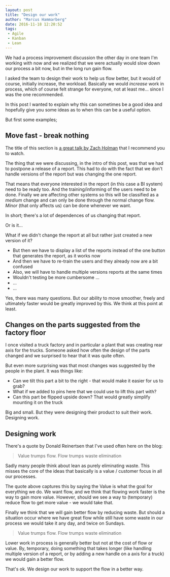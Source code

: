 ```yaml
---
layout: post
title: "Design our work"
author: "Marcus Hammarberg"
date: 2016-11-18 12:20:52
tags:
 - Agile
 - Kanban
 - Lean
---
```


We had a process improvement discussion the other day in one team I'm working with now and we realized that we were actually would slow down our process a bit now, but in the long run gain flow. 

I asked the team to design their work to help us flow better, but it would of course, initially increase, the workload. Basically we would *increase* work in process, which of course felt strange for everyone, not at least me... since I was the one recommended. 

In this post I wanted to explain why this can sometimes be a good idea and hopefully give you some ideas as to when this can be a useful option.

<!-- excerpt-end -->

But first some examples;

## Move fast - break nothing
The title of this section is [a great talk by Zach Holman](https://zachholman.com/talk/move-fast-break-nothing/) that I recommend you to watch.

The thing that we were discussing, in the intro of this post, was that we had to postpone a release of a report. This had to do with the fact that we don't handle versions of the report but was changing the one report. 

That means that everyone interested in the report (in this case a BI system) need to be ready too. And the training/informing of the users need to be done. Finally we are affecting other systems so this will be classified as a *medium* change and can only be done through the normal change flow. *Minor* (that only affects us) can be done whenever we want. 

In short; there's a lot of dependences of us changing that report. 

Or is it... 

What if we didn't change the report at all but rather just created a new version of it? 

* But then we have to display a list of the reports instead of the one button that generates the report, as it works now
* And then we have to re-train the users and they already now are a bit confused
* Also, we will have to handle multiple versions reports at the same times
* Wouldn't testing be more cumbersome ...
* ...
* ...

Yes, there was many questions. But our ability to move smoother, freely and ultimately faster would be greatly improved by this. We think at this point at least.

## Changes on the parts suggested from the factory floor
I once visited a truck factory and in particular a plant that was creating rear axis for the trucks. Someone asked how often the design of the parts changed and we surprised to hear that it was quite often. 

But even more surprising was that most changes was suggested by the people in the plant. It was things like:

* Can we tilt this part a bit to the right - that would make it easier for us to grab?
* What if we added to pins here that we could use to lift this part with?
* Can this part be flipped upside down? That would greatly simplify mounting it on the truck

Big and small. But they were designing their product to suit their work. Designing work.

## Designing work
There's a quote by Donald Reinertsen that I've used often here on the blog:

>Value trumps flow. Flow trumps waste elimination

Sadly many people think about lean as purely eliminating waste. This misses the core of the ideas that basically is a value / customer focus in all our processes. 

The quote above captures this by saying the Value is what the goal for everything we do. We want flow, and we think that flowing work faster is the way to gain more value. However, should we see a way to (temporary) reduce flow to get more value - we would take that. 

Finally we think that we will gain better flow by reducing waste. But should a situation occur where we have great flow while still have some waste in our process we would take it any day, and twice on Sundays. 

>Value trumps flow. Flow trumps waste elimination

Lower work in process is generally better but not at the cost of flow or value. By, temporary, doing something that takes longer (like handling multiple version of a report, or by adding a new handle on a axis for a truck) we would gain a better flow. 

That's ok. We design our work to support the flow in a better way. 
